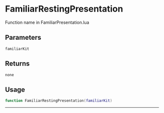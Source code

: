# FamiliarRestingPresentation
Function name in FamiliarPresentation.lua
## Parameters
`familiarKit`
## Returns
`none`
## Usage
```lua
function FamiliarRestingPresentation(familiarKit)
```
---
